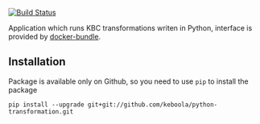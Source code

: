 [![Build Status](https://travis-ci.org/keboola/python-transformation.svg?branch=master)](https://travis-ci.org/keboola/python-transformation)

Application which runs KBC transformations writen in Python, interface is provided by [docker-bundle](https://github.com/keboola/docker-bundle).

## Installation
Package is available only on Github, so you need to use `pip` to install the package
```
pip install --upgrade git+git://github.com/keboola/python-transformation.git
```
